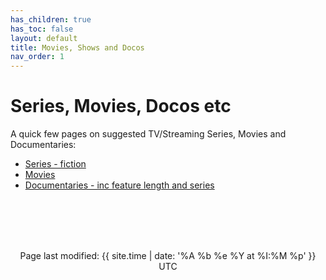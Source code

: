 ```yaml
---
has_children: true
has_toc: false
layout: default
title: Movies, Shows and Docos
nav_order: 1
---
```


# Series, Movies, Docos etc
A quick few pages on suggested TV/Streaming Series, Movies and Documentaries:

- [Series - fiction](series.md)
- [Movies](movies.md)
- [Documentaries - inc feature length and series](docs.md)

<br><br><br><br>
<p align="center" class="text-small text-grey-dk-000 mb-0">
Page last modified: {{ site.time | date: '%A %b %e %Y at %I:%M %p' }}  UTC
</p> 
